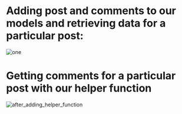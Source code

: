 # Adding post and comments to our models and retrieving data for a particular post:
![one](https://user-images.githubusercontent.com/9798362/27774945-d4f86f48-5fb9-11e7-9eb0-72394e7224cc.png)

# Getting comments for a particular post with our helper function
![after_adding_helper_function](https://user-images.githubusercontent.com/9798362/27774953-0890c4a4-5fba-11e7-8619-3cc15db17452.png)

